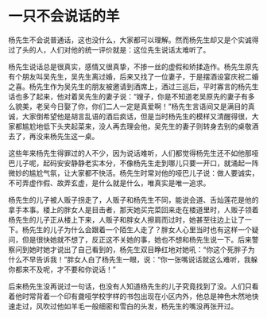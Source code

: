 # 一只不会说话的羊

杨先生不会说普通话，这也没什么，大家都可以理解。然而杨先生却又是个实诚得过了头的人，人们对他的统一评价就是：这位先生说话太难听了。 

杨先生说话总是很真实，感情又很真挚，不掺一丝的虚假和矫揉造作。杨先生原先有个朋友叫吴先生，吴先生离过婚，后来又找了一位妻子，于是摆酒设宴庆祝二婚之喜。杨先生作为吴先生的朋友被邀请到酒席上，酒过三巡后，平时寡言的杨先生话也多了起来，他对着吴先生的妻子说：“嫂子，你是不知道老吴原先的妻子有多么貌美，老吴今日娶了你，你们二人一定是真爱啊！”杨先生言语间又是满目的真诚，大家倒希望他是胡言乱语的酒后疯话，但是当时杨先生的模样又清醒得很，大家都尴尬地低下头夹起菜来，没人再去理会他，吴先生的妻子则转身去别的桌敬酒去了，再没来杨先生这一桌。 

这些年来杨先生得罪过的人不少，因为说话难听，人们都觉得杨先生还不如他那哑巴儿子呢，起码安安静静老实本分，不像杨先生走到哪儿只要一开口，就涌起一阵微妙的尴尬气氛，让大家都不快活。杨先生时常对他的哑巴儿子说：做人要诚实，不可弄虚作假、故弄玄虚，是什么就是什么，唯真实是唯一追求。 

杨先生的儿子被人贩子拐走了，人贩子和杨先生不同，能说会道、舌灿莲花是他的拿手本事。楼上的胖女人是目击者，那天她买完菜回来走在楼道里时，人贩子领着杨先生的儿子正从楼上下来，人贩子和胖女人擦肩而过时，她甚至往边上让了一下。杨先生的儿子为什么会跟着一个陌生人走了？胖女人心里当时也有这样一个疑问，但是很快她就不想了，反正这不关她的事，她也不想和杨先生说一下。后来警察问到她时她才说出了自己看到的，杨先生双目睁红地对她吼：“你这个死胖子为什么不早告诉我！”胖女人白了杨先生一眼，说：“你一张嘴说话就这么难听，我躲你都来不及呢，才不要和你说话！” 

后来杨先生没再说过一句话，也没有人知道杨先生的儿子究竟找到了没。人们只看着他时常背着一个印有聋哑学校字样的书包出现在小区内外，他总是神色木然地快速走过，风吹过他如羊毛一般细密和雪白的头发，杨先生的嘴没再张开过。